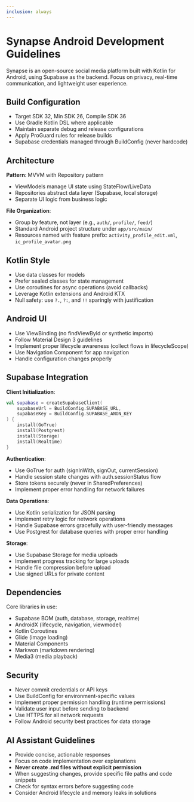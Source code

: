 ```yaml
---
inclusion: always
---
```


# Synapse Android Development Guidelines

Synapse is an open-source social media platform built with Kotlin for Android, using Supabase as the backend. Focus on privacy, real-time communication, and lightweight user experience.

## Build Configuration

- Target SDK 32, Min SDK 26, Compile SDK 36
- Use Gradle Kotlin DSL where applicable
- Maintain separate debug and release configurations
- Apply ProGuard rules for release builds
- Supabase credentials managed through BuildConfig (never hardcode)

## Architecture

**Pattern**: MVVM with Repository pattern
- ViewModels manage UI state using StateFlow/LiveData
- Repositories abstract data layer (Supabase, local storage)
- Separate UI logic from business logic


**File Organization**:
- Group by feature, not layer (e.g., `auth/`, `profile/`, `feed/`)
- Standard Android project structure under `app/src/main/`
- Resources named with feature prefix: `activity_profile_edit.xml`, `ic_profile_avatar.png`

## Kotlin Style

- Use data classes for models
- Prefer sealed classes for state management
- Use coroutines for async operations (avoid callbacks)
- Leverage Kotlin extensions and Android KTX
- Null safety: use `?.`, `?:`, and `!!` sparingly with justification

## Android UI

- Use ViewBinding (no findViewById or synthetic imports)
- Follow Material Design 3 guidelines
- Implement proper lifecycle awareness (collect flows in lifecycleScope)
- Use Navigation Component for app navigation
- Handle configuration changes properly

## Supabase Integration

**Client Initialization**:
```kotlin
val supabase = createSupabaseClient(
    supabaseUrl = BuildConfig.SUPABASE_URL,
    supabaseKey = BuildConfig.SUPABASE_ANON_KEY
) {
    install(GoTrue)
    install(Postgrest)
    install(Storage)
    install(Realtime)
}
```

**Authentication**:
- Use GoTrue for auth (signInWith, signOut, currentSession)
- Handle session state changes with auth.sessionStatus flow
- Store tokens securely (never in SharedPreferences)
- Implement proper error handling for network failures

**Data Operations**:
- Use Kotlin serialization for JSON parsing
- Implement retry logic for network operations
- Handle Supabase errors gracefully with user-friendly messages
- Use Postgrest for database queries with proper error handling

**Storage**:
- Use Supabase Storage for media uploads
- Implement progress tracking for large uploads
- Handle file compression before upload
- Use signed URLs for private content

## Dependencies

Core libraries in use:
- Supabase BOM (auth, database, storage, realtime)
- AndroidX (lifecycle, navigation, viewmodel)
- Kotlin Coroutines
- Glide (image loading)
- Material Components
- Markwon (markdown rendering)
- Media3 (media playback)

## Security

- Never commit credentials or API keys
- Use BuildConfig for environment-specific values
- Implement proper permission handling (runtime permissions)
- Validate user input before sending to backend
- Use HTTPS for all network requests
- Follow Android security best practices for data storage

## AI Assistant Guidelines

- Provide concise, actionable responses
- Focus on code implementation over explanations
- **Never create .md files without explicit permission**
- When suggesting changes, provide specific file paths and code snippets
- Check for syntax errors before suggesting code
- Consider Android lifecycle and memory leaks in solutions